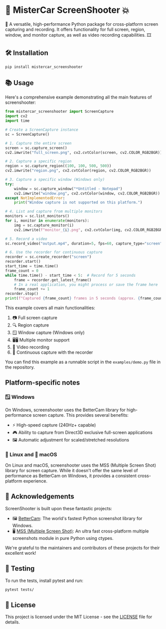 # 📸 **MisterCar ScreenShooter** 💥

🚀 A versatile, high-performance Python package for cross-platform screen capturing and recording. It offers functionality for full screen, region, window, and monitor capture, as well as video recording capabilities. 🎞️

## 🛠️ Installation

```bash
pip install mistercar_screenshooter
```

## 📚 Usage

Here's a comprehensive example demonstrating all the main features of screenshooter:

```python
from mistercar_screenshooter import ScreenCapture
import cv2
import time

# Create a ScreenCapture instance
sc = ScreenCapture()

# 1. Capture the entire screen
screen = sc.capture_screen()
cv2.imwrite("full_screen.png", cv2.cvtColor(screen, cv2.COLOR_RGB2BGR))

# 2. Capture a specific region
region = sc.capture_region((100, 100, 500, 500))
cv2.imwrite("region.png", cv2.cvtColor(region, cv2.COLOR_RGB2BGR))

# 3. Capture a specific window (Windows only)
try:
    window = sc.capture_window("*Untitled - Notepad")
    cv2.imwrite("window.png", cv2.cvtColor(window, cv2.COLOR_RGB2BGR))
except NotImplementedError:
    print("Window capture is not supported on this platform.")

# 4. List and capture from multiple monitors
monitors = sc.list_monitors()
for i, monitor in enumerate(monitors):
    img = sc.capture_monitor(i)
    cv2.imwrite(f"monitor_{i}.png", cv2.cvtColor(img, cv2.COLOR_RGB2BGR))

# 5. Record a video
sc.record_video("output.mp4", duration=5, fps=60, capture_type="screen")

# 6. Use the recorder for continuous capture
recorder = sc.create_recorder("screen")
recorder.start()
start_time = time.time()
frame_count = 0
while time.time() - start_time < 5:  # Record for 5 seconds
    frame = recorder.get_latest_frame()
    # In a real application, you might process or save the frame here
    frame_count += 1
recorder.stop()
print(f"Captured {frame_count} frames in 5 seconds (approx. {frame_count / 5:.2f} FPS)")
```

This example covers all main functionalities:
1. 📷 Full screen capture
2. 🔍 Region capture
3. 🪟 Window capture (Windows only)
4. 🖥️🖥️ Multiple monitor support
5. 🎥 Video recording
6. 🔄 Continuous capture with the recorder

You can find this example as a runnable script in the `examples/demo.py` file in the repository.

## Platform-specific notes

### 🪟 Windows

On Windows, screenshooter uses the BetterCam library for high-performance screen capture. This provides several benefits:

- ⚡ High-speed capture (240Hz+ capable)
- 🎮 Ability to capture from Direct3D exclusive full-screen applications
- 🖼️ Automatic adjustment for scaled/stretched resolutions

### 🐧 Linux and 🍎 macOS

On Linux and macOS, screenshooter uses the MSS (Multiple Screen Shot) library for screen capture. While it doesn't offer the same level of performance as BetterCam on Windows, it provides a consistent cross-platform experience.

## 🙏 Acknowledgements

ScreenShooter is built upon these fantastic projects:

- 🖼️ [BetterCam](https://github.com/RootKit-Org/BetterCam): The world's fastest Python screenshot library for Windows.
- 🖥️ [MSS (Multiple Screen Shot)](https://github.com/BoboTiG/python-mss): An ultra fast cross-platform multiple screenshots module in pure Python using ctypes.

We're grateful to the maintainers and contributors of these projects for their excellent work!

## 🧪 Testing

To run the tests, install pytest and run:

```bash
pytest tests/
```

## 📜 License

This project is licensed under the MIT License - see the [LICENSE](LICENSE) file for details.
